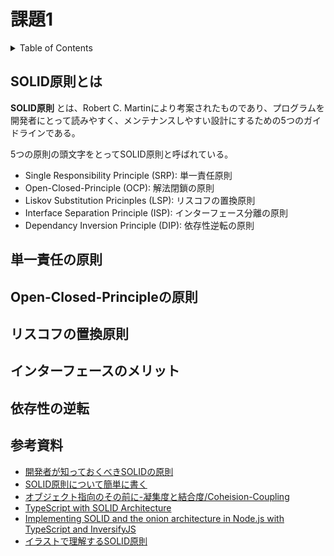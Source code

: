 # 課題1

<!-- START doctoc generated TOC please keep comment here to allow auto update -->
<!-- DON'T EDIT THIS SECTION, INSTEAD RE-RUN doctoc TO UPDATE -->
<details>
<summary>Table of Contents</summary>

- [SOLID原則とは](#solid%E5%8E%9F%E5%89%87%E3%81%A8%E3%81%AF)
- [単一責任の原則](#%E5%8D%98%E4%B8%80%E8%B2%AC%E4%BB%BB%E3%81%AE%E5%8E%9F%E5%89%87)
- [Open-Closed-Principleの原則](#open-closed-principle%E3%81%AE%E5%8E%9F%E5%89%87)
- [リスコフの置換原則](#%E3%83%AA%E3%82%B9%E3%82%B3%E3%83%95%E3%81%AE%E7%BD%AE%E6%8F%9B%E5%8E%9F%E5%89%87)
- [インターフェースのメリット](#%E3%82%A4%E3%83%B3%E3%82%BF%E3%83%BC%E3%83%95%E3%82%A7%E3%83%BC%E3%82%B9%E3%81%AE%E3%83%A1%E3%83%AA%E3%83%83%E3%83%88)
- [依存性の逆転](#%E4%BE%9D%E5%AD%98%E6%80%A7%E3%81%AE%E9%80%86%E8%BB%A2)
- [参考資料](#%E5%8F%82%E8%80%83%E8%B3%87%E6%96%99)

</details>
<!-- END doctoc generated TOC please keep comment here to allow auto update -->

## SOLID原則とは

**SOLID原則** とは、Robert C. Martinにより考案されたものであり、プログラムを開発者にとって読みやすく、メンテナンスしやすい設計にするための5つのガイドラインである。

5つの原則の頭文字をとってSOLID原則と呼ばれている。

- Single Responsibility Principle (SRP): 単一責任原則
- Open-Closed-Principle (OCP): 解法閉鎖の原則
- Liskov Substitution Pricinples (LSP): リスコフの置換原則
- Interface Separation Principle (ISP): インターフェース分離の原則
- Dependancy Inversion Principle (DIP): 依存性逆転の原則


## 単一責任の原則

## Open-Closed-Principleの原則

## リスコフの置換原則

## インターフェースのメリット

## 依存性の逆転

## 参考資料

- [開発者が知っておくべきSOLIDの原則](https://postd.cc/solid-principles-every-developer-should-know/)
- [SOLID原則について簡単に書く](https://qiita.com/yui_mop/items/93fef037a787318e7067)
- [オブジェクト指向のその前に-凝集度と結合度/Coheision-Coupling](https://speakerdeck.com/sonatard/coheision-coupling)
- [TypeScript with SOLID Architecture](https://learn.uno/learning/typescript-solid/)
- [Implementing SOLID and the onion architecture in Node.js with TypeScript and InversifyJS](https://dev.to/remojansen/implementing-the-onion-architecture-in-nodejs-with-typescript-and-inversifyjs-10ad)
- [イラストで理解するSOLID原則](https://qiita.com/baby-degu/items/d058a62f145235a0f007)
